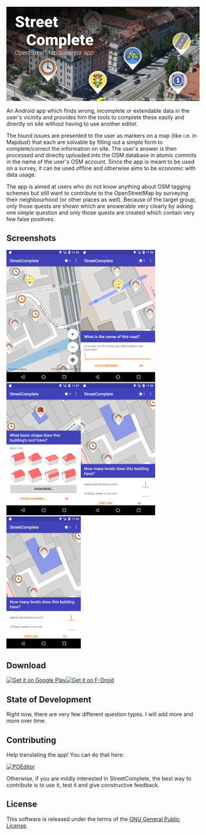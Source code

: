 ![StreetComplete](res/feature_graphic.png)

An Android app which finds wrong, incomplete or extendable data in the user's vicinity and provides
him the tools to complete these easily and directly on site without having to use another editor.

The found issues are presented to the user as markers on a map (like i.e. in Mapdust) that each are
solvable by filling out a simple form to complete/correct the information on site. The user's
answer is then processed and directly uploaded into the OSM database in atomic commits in the name
of the user's OSM account.
Since the app is meant to be used on a survey, it can be used offline and otherwise aims to be
economic with data usage.

The app is aimed at users who do not know anything about OSM tagging schemes but still want to
contribute to the OpenStreetMap by surveying their neighbourhood (or other places as well). Because of the target group, only those quests are shown which are answerable very clearly by asking one simple question and only those quests are created which contain very few false positives.

## Screenshots
<img src="res/screenshot1.png" width="194"/><img src="res/screenshot2.png" width="194"/><img src="res/screenshot3.png" width="194"/><img src="res/screenshot4.png" width="194"/><img src="res/screenshot4.png" width="194"/>

## Download

[<img src="https://play.google.com/intl/en_us/badges/images/generic/en_badge_web_generic.png" alt="Get it on Google Play" height="80">](https://play.google.com/store/apps/details?id=de.westnordost.streetcomplete)[<img src="https://f-droid.org/badge/get-it-on.png" alt="Get it on F-Droid"
      height="80"><br/>](https://apt.izzysoft.de/fdroid/index/apk/de.westnordost.streetcomplete)

## State of Development

Right now, there are very few different question types. I will add more and more over time.

## Contributing

Help translating the app! You can do that here: 

[<img src="https://poeditor.com/public/images/logo_small.png" alt="POEditor">](https://poeditor.com/join/project/IE4GC127Ki)

Otherwise, if you are mildly interested in StreetComplete, the best way to contribute is to use it, test it and give constructive feedback.

## License

This software is released under the terms of the [GNU General Public License](http://www.gnu.org/licenses/gpl-3.0.html).
